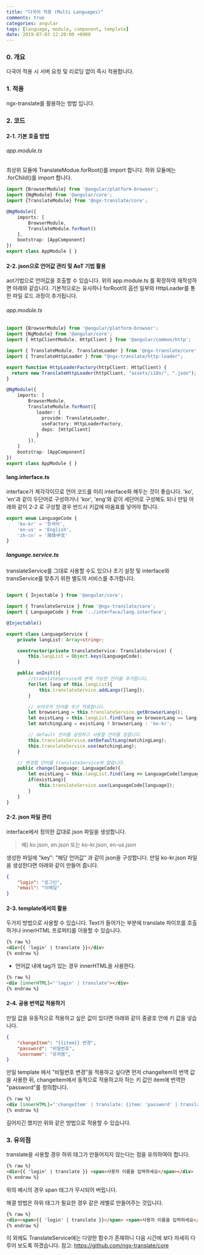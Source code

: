 ```yaml
---
title: "다국어 적용 (Multi Languages)"
comments: true
categories: angular
tags: [language, module, component, template]
date: 2019-07-03 12:20:00 +0900
---
```





### 0. 개요
다국어 적용 시 서버 요청 및 리로딩 없이 즉시 적용합니다.


### 1. 적용
ngx-translate를 활용하는 방법 입니다.
    

### 2. 코드

#### 2-1. 기본 호출 방법

###### app.module.ts

최상위 모듈에 TranslateModue.forRoot()를 import 합니다.
하위 모듈에는 .forChild()를 import 합니다.

```ts
import {BrowserModule} from '@angular/platform-browser';
import {NgModule} from '@angular/core';
import {TranslateModule} from '@ngx-translate/core';

@NgModule({
    imports: [
        BrowserModule,
        TranslateModule.forRoot()
    ],
    bootstrap: [AppComponent]
})
export class AppModule { }
```


#### 2-2. json으로 언어값 관리 및 AoT 기법 활용

aot기법으로 언어값을 호출할 수 있습니다. 
위의 app.module.ts 를 확장하여 재작성하면 아래와 같습니다.
기본적으로는 유사하나 forRoot의 옵션 일부와 HttpLoader를 통한 파일 로드 과정이 추가됩니다.

###### app.module.ts

```ts
import {BrowserModule} from '@angular/platform-browser';
import {NgModule} from '@angular/core';
import { HttpClientModule, HttpClient } from '@angular/common/http';

import { TranslateModule, TranslateLoader } from '@ngx-translate/core';
import { TranslateHttpLoader } from "@ngx-translate/http-loader";

export function HttpLoaderFactory(httpClient: HttpClient) {
  return new TranslateHttpLoader(httpClient, "assets/i18n/", ".json");
}

@NgModule({
    imports: [
        BrowserModule,
        TranslateModule.forRoot({
           loader: {
             provide: TranslateLoader,
             useFactory: HttpLoaderFactory,
             deps: [HttpClient]
           }
        }),
    ]
    bootstrap: [AppComponent]
})
export class AppModule { }
```

#### lang.interface.ts

interface가 제각각이므로 언어 코드를 미리 interface화 해두는 것이 좋습니다.
'ko', 'en'과 같이 두단어로 구성하거나 'kor', 'eng'와 같이 세단어로 구성해도 되나 
만일 아래와 같이 2-2 로 구성할 경우 반드시 키값에 따옴표를 넣어야 합니다.


```ts
export enum LanguageCode {
    'ko-kr' = '한국어',
    'en-us' = 'English',
    'zh-cn' = '简体中文'
}
```


##### language.service.ts

translateService를 그대로 사용할 수도 있으나 초기 설정 및 interface와 transService를 맞추기 위한 별도의 서비스를 추가합니다.

```ts

import { Injectable } from '@angular/core';

import { TranslateService } from '@ngx-translate/core';
import { LanguageCode } from '../interface/lang.interface';

@Injectable()

export class LanguageService {
    private langList: Array<string>;

    constructor(private translateService: TranslateService) {
        this.langList = Object.keys(LanguageCode);
    }

    public onInit(){
        //translateService에 변역 가능한 언어를 추가합니다.
        for(let lang of this.langList){
            this.translateService.addLangs([lang]);
        }

        // 브라우저 언어를 우선 적용합니다.
        let browserLang = this.translateService.getBrowserLang();
        let existLang = this.langList.find(lang => browserLang == lang);
        let matchingLang = existLang ? browserLang : 'ko-kr';

        // default 언어를 설정하고 사용할 언어를 정합니다.
        this.translateService.setDefaultLang(matchingLang);
        this.translateService.use(matchingLang);
    }

    // 변경할 언어를 translateService에 알립니다.
    public change(language: LanguageCode){
        let existLang = this.langList.find(lang => LanguageCode[language] == lang);
        if(existLang){
            this.translateService.use(LanguageCode[language]);
        }
    }
}
```

#### 2-2. json 파일 관리

interface에서 정의한 값대로 json 파일을 생성합니다.
> 예) ko.json, en.json 또는 ko-kr.json, en-us.json


생성한 파일에 "key": "해당 언어값" 과 같이 json을 구성합니다.
만일 ko-kr.json 파일을 생성한다면 아래와 같이 만들어 줍니다.

```json
{
    "login": "로그인",
    "email": "이메일" 
}
```

#### 2-3. template에서의 활용

두가지 방법으로 사용할 수 있습니다.
Text가 들어가는 부분에 translate 파이프를 호출하거나 innerHTML 프로퍼티를 이용할 수 있습니다.

```html
{% raw %}
<div>{{ 'login' | translate }}</div>
{% endraw %}
```

- 언어값 내에 tag가 있는 경우 innerHTML을 사용한다.

```html
{% raw %}
<div [innerHTML]="'login' | translate"></div>
{% endraw %}
```

#### 2-4. 공용 번역값 적용하기

만일 값을 유동적으로 적용하고 싶은 값이 있다면 아래와 같이 중괄호 안에 키 값을 넣습니다.

```json
{
    "changeItem": "{{item}} 변경",
    "password": "비밀번호",
    "username": "유저명",
}
```

만일 template 에서 "비밀번호 변경"을 적용하고 싶다면 먼저 changeItem의 번역 값을 사용한 뒤,
changeItem에서 동적으로 적용하고자 하는 키 값인 item에 번역한 "password"를 정의합니다. 

```html
{% raw %}
<div [innerHTML]="'changeItem' | translate: {item: 'password' | translate } "></div>
{% endraw %}
```

길어지긴 했지만 위와 같은 방법으로 적용할 수 있습니다.


### 3. 유의점

translate을 사용할 경우 하위 태그가 만들어지지 않는다는 점을 유의하여야 합니다.

```html
{% raw %}
<div>{{ 'login' | translate }} <span>사용자 이름을 입력하세요</span></div>
{% endraw %}
```

위의 예시의 경우 span 태그가 무시되어 버립니다.

해결 방법은 하위 태그가 필요한 경우 같은 레벨로 만들어주는 것입니다.

```html
{% raw %}
<div><span>{{ 'login' | translate }}</span> <span>사용자 이름을 입력하세요</span></div>
{% endraw %}
```



이 외에도 TranslateService에는 다양한 함수가 존재하니 다음 시간에 보다 자세히 다루어 보도록 하겠습니다.
참고: https://github.com/ngx-translate/core
